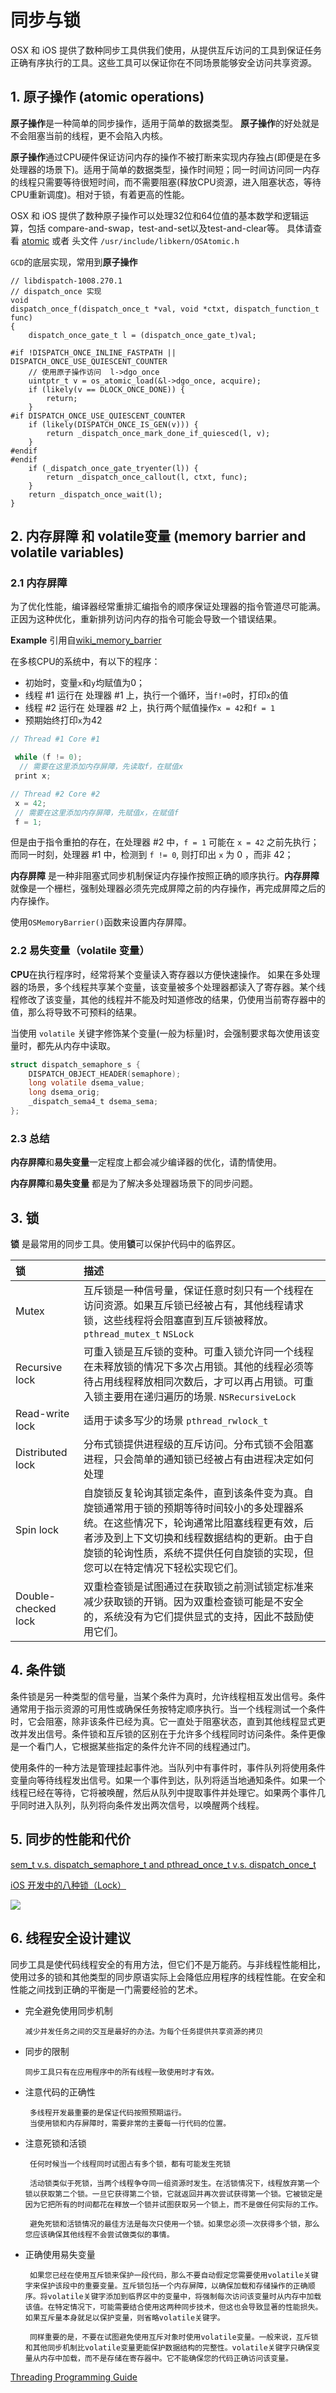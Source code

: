 # 同步与锁

OSX 和 iOS 提供了数种同步工具供我们使用，从提供互斥访问的工具到保证任务正确有序执行的工具。这些工具可以保证你在不同场景能够安全访问共享资源。

## 1. 原子操作 (atomic operations)

**原子操作**是一种简单的同步操作，适用于简单的数据类型。 **原子操作**的好处就是不会阻塞当前的线程，更不会陷入内核。

**原子操作**通过CPU硬件保证访问内存的操作不被打断来实现内存独占(即便是在多处理器的场景下)。适用于简单的数据类型，操作时间短；同一时间访问同一内存的线程只需要等待很短时间，而不需要阻塞(释放CPU资源，进入阻塞状态，等待CPU重新调度)。相对于锁，有着更高的性能。

OSX 和 iOS 提供了数种原子操作可以处理32位和64位值的基本数学和逻辑运算，包括 compare-and-swap，test-and-set以及test-and-clear等。 具体请查看 [atomic](https://developer.apple.com/library/archive/documentation/System/Conceptual/ManPages_iPhoneOS/man3/atomic.3.html#//apple_ref/doc/man/3/atomic) 或者 头文件 `/usr/include/libkern/OSAtomic.h`

`GCD`的底层实现，常用到**原子操作**

```objc
// libdispatch-1008.270.1
// dispatch_once 实现   
void
dispatch_once_f(dispatch_once_t *val, void *ctxt, dispatch_function_t func)
{
	dispatch_once_gate_t l = (dispatch_once_gate_t)val;

#if !DISPATCH_ONCE_INLINE_FASTPATH || DISPATCH_ONCE_USE_QUIESCENT_COUNTER
    // 使用原子操作访问  l->dgo_once
	uintptr_t v = os_atomic_load(&l->dgo_once, acquire);
	if (likely(v == DLOCK_ONCE_DONE)) {
		return;
	}
#if DISPATCH_ONCE_USE_QUIESCENT_COUNTER
	if (likely(DISPATCH_ONCE_IS_GEN(v))) {
		return _dispatch_once_mark_done_if_quiesced(l, v);
	}
#endif
#endif
	if (_dispatch_once_gate_tryenter(l)) {
		return _dispatch_once_callout(l, ctxt, func);
	}
	return _dispatch_once_wait(l);
}

```

## 2. 内存屏障 和 volatile变量 (memory barrier and volatile variables)

### 2.1  内存屏障

为了优化性能，编译器经常重排汇编指令的顺序保证处理器的指令管道尽可能满。正因为这种优化，重新排列访问内存的指令可能会导致一个错误结果。

**Example** 引用自[wiki_memory_barrier](https://en.wikipedia.org/wiki/Memory_barrier)

在多核CPU的系统中，有以下的程序：

- 初始时，变量`x`和`y`均赋值为0；
- 线程 #1 运行在 处理器 #1 上，执行一个循环，当`f!=0`时，打印`x`的值
- 线程 #2 运行在 处理器 #2 上，执行两个赋值操作`x = 42`和`f = 1`
- 预期始终打印`x`为42

```c
// Thread #1 Core #1

 while (f != 0);
  // 需要在这里添加内存屏障，先读取f，在赋值x
 print x;
```

```c
// Thread #2 Core #2
 x = 42;
 // 需要在这里添加内存屏障，先赋值x，在赋值f
 f = 1;
```

但是由于指令重拍的存在，在处理器 #2 中，`f = 1` 可能在 `x = 42` 之前先执行；而同一时刻，处理器 #1 中，检测到 `f != 0`, 则打印出 `x` 为 0 ，而非 42；



**内存屏障** 是一种非阻塞式同步机制保证内存操作按照正确的顺序执行。**内存屏障**就像是一个栅栏，强制处理器必须先完成屏障之前的内存操作，再完成屏障之后的内存操作。

使用`OSMemoryBarrier()`函数来设置内存屏障。

### 2.2 易失变量（volatile 变量）

**CPU**在执行程序时，经常将某个变量读入寄存器以方便快速操作。
如果在多处理器的场景，多个线程共享某个变量，该变量被多个处理器都读入了寄存器。某个线程修改了该变量，其他的线程并不能及时知道修改的结果，仍使用当前寄存器中的值，那么将导致不可预料的结果。

当使用 `volatile` 关键字修饰某个变量(一般为标量)时，会强制要求每次使用该变量时，都先从内存中读取。

```c
struct dispatch_semaphore_s {
	DISPATCH_OBJECT_HEADER(semaphore);
	long volatile dsema_value;
	long dsema_orig;
	_dispatch_sema4_t dsema_sema;
};
```


### 2.3 总结

**内存屏障**和**易失变量**一定程度上都会减少编译器的优化，请酌情使用。

**内存屏障**和**易失变量** 都是为了解决多处理器场景下的同步问题。


## 3. 锁

**锁** 是最常用的同步工具。使用**锁**可以保护代码中的临界区。

锁|描述
:-|:-
Mutex| 互斥锁是一种信号量，保证任意时刻只有一个线程在访问资源。如果互斥锁已经被占有，其他线程请求锁，这些线程将会阻塞直到互斥锁被释放。`pthread_mutex_t` `NSLock`
Recursive lock| 可重入锁是互斥锁的变种。可重入锁允许同一个线程在未释放锁的情况下多次占用锁。其他的线程必须等待占用线程释放相同次数后，才可以再占用锁。可重入锁主要用在递归遍历的场景. `NSRecursiveLock`
Read-write lock| 适用于读多写少的场景 `pthread_rwlock_t`
Distributed lock| 分布式锁提供进程级的互斥访问。分布式锁不会阻塞进程，只会简单的通知锁已经被占有由进程决定如何处理
Spin lock| 自旋锁反复轮询其锁定条件，直到该条件变为真。自旋锁通常用于锁的预期等待时间较小的多处理器系统。在这些情况下，轮询通常比阻塞线程更有效，后者涉及到上下文切换和线程数据结构的更新。由于自旋锁的轮询性质，系统不提供任何自旋锁的实现，但您可以在特定情况下轻松实现它们。
Double-checked lock|双重检查锁是试图通过在获取锁之前测试锁定标准来减少获取锁的开销。因为双重检查锁可能是不安全的，系统没有为它们提供显式的支持，因此不鼓励使用它们。


## 4. 条件锁

条件锁是另一种类型的信号量，当某个条件为真时，允许线程相互发出信号。条件通常用于指示资源的可用性或确保任务按特定顺序执行。当一个线程测试一个条件时，它会阻塞，除非该条件已经为真。它一直处于阻塞状态，直到其他线程显式更改并发出信号。条件锁和互斥锁的区别在于允许多个线程同时访问条件。条件更像是一个看门人，它根据某些指定的条件允许不同的线程通过门。

使用条件的一种方法是管理挂起事件池。当队列中有事件时，事件队列将使用条件变量向等待线程发出信号。如果一个事件到达，队列将适当地通知条件。如果一个线程已经在等待，它将被唤醒，然后从队列中提取事件并处理它。如果两个事件几乎同时进入队列，队列将向条件发出两次信号，以唤醒两个线程。

## 5. 同步的性能和代价

[sem_t v.s. dispatch_semaphore_t and pthread_once_t v.s. dispatch_once_t](https://stackoverflow.com/questions/3640853/performance-test-sem-t-v-s-dispatch-semaphore-t-and-pthread-once-t-v-s-dispat)

[iOS 开发中的八种锁（Lock）](https://www.jianshu.com/p/8b8a01dd6356)

![](https://pic.existorlive.cn/1899027-eb3ef0d444034362.png)

## 6. 线程安全设计建议

同步工具是使代码线程安全的有用方法，但它们不是万能药。与非线程性能相比，使用过多的锁和其他类型的同步原语实际上会降低应用程序的线程性能。在安全和性能之间找到正确的平衡是一门需要经验的艺术。

- 完全避免使用同步机制
     
      减少并发任务之间的交互是最好的办法。为每个任务提供共享资源的拷贝

- 同步的限制
      
      同步工具只有在应用程序中的所有线程一致使用时才有效。

- 注意代码的正确性

       多线程开发最重要的是保证代码按照预期运行。 
       当使用锁和内存屏障时，需要非常的主要每一行代码的位置。

- 注意死锁和活锁
       
       任何时候当一个线程同时试图占有多个锁，都有可能发生死锁

       活动锁类似于死锁，当两个线程争夺同一组资源时发生。在活锁情况下，线程放弃第一个锁以获取第二个锁。一旦它获得第二个锁，它就返回并再次尝试获得第一个锁。它被锁定是因为它把所有的时间都花在释放一个锁并试图获取另一个锁上，而不是做任何实际的工作。

       避免死锁和活锁情况的最佳方法是每次只使用一个锁。如果您必须一次获得多个锁，那么您应该确保其他线程不会尝试做类似的事情。

- 正确使用易失变量
        
       如果您已经在使用互斥锁来保护一段代码，那么不要自动假定您需要使用volatile关键字来保护该段中的重要变量。互斥锁包括一个内存屏障，以确保加载和存储操作的正确顺序。将volatile关键字添加到临界区中的变量中，将强制每次访问该变量时从内存中加载该值。在特定情况下，可能需要结合使用这两种同步技术，但这也会导致显著的性能损失。如果互斥量本身就足以保护变量，则省略volatile关键字。

       同样重要的是，不要在试图避免使用互斥对象时使用volatile变量。一般来说，互斥锁和其他同步机制比volatile变量更能保护数据结构的完整性。volatile关键字只确保变量从内存中加载，而不是存储在寄存器中。它不能确保您的代码正确访问该变量。
       
  

[Threading Programming Guide](https://developer.apple.com/library/archive/documentation/Cocoa/Conceptual/Multithreading/ThreadSafety/ThreadSafety.html)